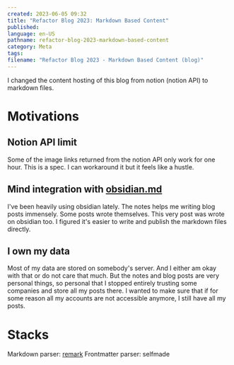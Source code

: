 ```yaml
---
created: 2023-06-05 09:32
title: "Refactor Blog 2023: Markdown Based Content"
published:
language: en-US
pathname: refactor-blog-2023-markdown-based-content
category: Meta
tags:
filename: "Refactor Blog 2023 - Markdown Based Content (blog)"
---
```


I changed the content hosting of this blog from notion (notion API) to markdown files.

# Motivations
## Notion API limit 
Some of the image links returned from the notion API only work for one hour. This is a spec. I can workaround it but it feels like a hustle.

## Mind integration with [obsidian.md](https://obsidian.md)
I've been heavily using obsidian lately. The notes helps me writing blog posts immensely. Some posts wrote themselves. This very post was wrote on obsidian too. I figured it's easier to write and publish the markdown files directly.

## I own my data
Most of my data are stored on somebody's server. And I either am okay with that or do not care that much. But the notes and blog posts are very personal things, so personal that I stopped entirely trusting some companies and store all my posts there. I wanted to make sure that if for some reason all my accounts are not accessible anymore, I still have all my posts.

# Stacks
Markdown parser: [remark](https://remark.js.org/)
Frontmatter parser: selfmade
